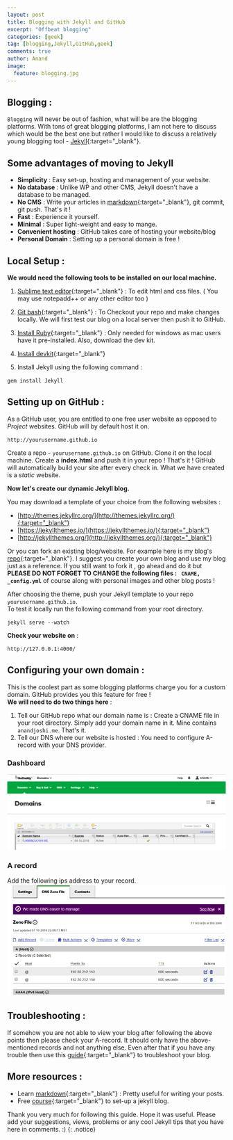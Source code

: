 ```yaml
---
layout: post
title: Blogging with Jekyll and GitHub
excerpt: "Offbeat blogging"
categories: [geek]
tag: [blogging,Jekyll,GitHub,geek]
comments: true
author: Anand
image:
  feature: blogging.jpg
---
```



## Blogging :

`Blogging` will never be out of fashion, what will be are the blogging platforms. With tons of great blogging platforms, I 
am not here to discuss which would be the best one but rather I would like to discuss a relatively young blogging tool - [Jekyll](https://jekyllrb.com/){:target="_blank"}.

## Some advantages of moving to Jekyll
- **Simplicity** : Easy set-up, hosting and management of your website.
- **No database** : Unlike WP and other CMS, Jekyll doesn't have a database to be managed.
- **No CMS** : Write your articles in [markdown](http://www.markdowntutorial.com/){:target="_blank"}, git commit, git push. That's it !
- **Fast** : Experience it yourself.
- **Minimal** : Super light-weight and easy to mange.
- **Convenient hosting** : GitHub takes care of hosting your website/blog
- **Personal Domain** : Setting up a personal domain is free !



## Local Setup :

**We would need the following tools to be installed on our local machine.**

1) [Sublime text editor](https://www.sublimetext.com/3){:target="_blank"} : To edit html and css files. ( You may use notepadd++ or any other editor too )


2) [Git bash](https://git-scm.com/downloads){:target="_blank"} : To  Checkout your repo and make changes locally. We will first test our blog on a local server then push it to GitHub.


3) [Install Ruby](https://corlewsolutions.com/articles/article-19-install-ruby-on-windows-7-32-bit-or-64-bit){:target="_blank"} : Only needed for windows as mac users have it pre-installed.
Also, download the dev kit. 

4) [Install devkit](https://corlewsolutions.com/articles/article-22-install-ruby-devkit-on-windows-7){:target="_blank"}

5) Install Jekyll using the following command :  

~~~
gem install Jekyll
~~~


## Setting up on GitHub :

As a GitHub user, you are entitled to one free _user_ website as opposed to _Project_ websites. GitHub will by default
host it on.

~~~
http://yourusername.github.io
~~~

Create a repo - ``` yourusername.github.io ``` on GitHub. Clone it on the local machine. Create a **index.html** and push it in your repo ! That's it ! GitHub will automatically build your site after every  check in. What we have created is a _static_ website.

**Now let's create our dynamic Jekyll blog.**  

You may download a template of your choice from the following websites :  
* [http://themes.jekyllrc.org/](http://themes.jekyllrc.org/){:target="_blank"}  
* [https://jekyllthemes.io/](https://jekyllthemes.io/){:target="_blank"}  
* [http://jekyllthemes.org/](http://jekyllthemes.org/){:target="_blank"}  

Or you can fork an existing blog/website. For example here is my blog's [repo](https://github.com/anandjoshi91/anandjoshi91.github.io){:target="_blank"}. I suggest you create your own blog and use my blog just as a reference. If you still want to fork it
, go ahead and do it but **PLEASE DO NOT FORGET TO CHANGE the following files :  ``` CNAME, _config.yml```**  of course along with personal images and other blog posts !

After choosing the theme, push your Jekyll template to your repo ``` yourusername.github.io ```.  
To test it locally run the following command from your root directory.

~~~
jekyll serve --watch
~~~

**Check your website on** :

~~~
http://127.0.0.1:4000/
~~~



## Configuring your own domain :

This is the coolest part as some blogging platforms charge you for a custom domain. GitHub provides you this feature for free !  
**We will need to do two things here** :  
1) Tell our GitHub repo what our domain name is : Create a CNAME file in your root directory. Simply add your domain name in it. Mine contains ``` anandjoshi.me ```. That's it.  
2) Tell our DNS where our website is hosted : You need to configure A-record with your DNS provider.  

### Dashboard
![domain-dashboard](/img/domain-dashboard.PNG)

### A record 
Add the following ips address to your record.
![a-record](/img/a-record.PNG)


## Troubleshooting :

If somehow  you are not able to view your blog after following the above points then please check your A-record. It should only have the above-mentioned records and not anything else. Even after that if you have any trouble then use this [guide](https://help.github.com/articles/troubleshooting-github-pages-builds/){:target="_blank"} to troubleshoot your blog.

## More resources :
- Learn [markdown](http://www.markdowntutorial.com/){:target="_blank"} : Pretty useful for writing your posts.
- Free [course](https://www.udemy.com/create-free-jekyll-blog-on-github-pages-like-a-ninja/learn/v4/){:target="_blank"} to set-up a jekyll blog.


Thank you very much for following this guide. Hope it was useful. Please add your suggestions, views, problems or any cool  Jekyll tips that you have here in comments. :)
{: .notice}